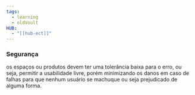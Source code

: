 ```yaml
---
tags:
  - learning
  - oldVoult
HUB:
  - "[[hub-ect]]"
---
```

### Segurança
os espaços ou produtos devem ter uma tolerância baixa para o erro, ou seja, permitir a usabilidade livre, porém minimizando os danos em caso de falhas para que nenhum usuário se machuque ou seja prejudicado de alguma forma.